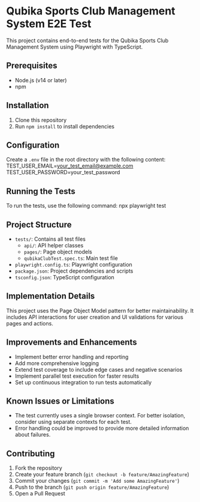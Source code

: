 # Qubika Sports Club Management System E2E Test

This project contains end-to-end tests for the Qubika Sports Club Management System using Playwright with TypeScript.

## Prerequisites

- Node.js (v14 or later)
- npm

## Installation

1. Clone this repository
2. Run `npm install` to install dependencies

## Configuration

Create a `.env` file in the root directory with the following content:
TEST_USER_EMAIL=your_test_email@example.com
TEST_USER_PASSWORD=your_test_password

## Running the Tests

To run the tests, use the following command:
npx playwright test

## Project Structure

- `tests/`: Contains all test files
  - `api/`: API helper classes
  - `pages/`: Page object models
  - `qubikaClubTest.spec.ts`: Main test file
- `playwright.config.ts`: Playwright configuration
- `package.json`: Project dependencies and scripts
- `tsconfig.json`: TypeScript configuration

## Implementation Details

This project uses the Page Object Model pattern for better maintainability. It includes API interactions for user creation and UI validations for various pages and actions.

## Improvements and Enhancements

- Implement better error handling and reporting
- Add more comprehensive logging
- Extend test coverage to include edge cases and negative scenarios
- Implement parallel test execution for faster results
- Set up continuous integration to run tests automatically

## Known Issues or Limitations

- The test currently uses a single browser context. For better isolation, consider using separate contexts for each test.
- Error handling could be improved to provide more detailed information about failures.

## Contributing

1. Fork the repository
2. Create your feature branch (`git checkout -b feature/AmazingFeature`)
3. Commit your changes (`git commit -m 'Add some AmazingFeature'`)
4. Push to the branch (`git push origin feature/AmazingFeature`)
5. Open a Pull Request

